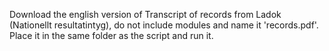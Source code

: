 Download the english version of Transcript of records from Ladok
(Nationellt resultatintyg), do not include modules and name
it 'records.pdf'. Place it in the same folder as the script and run it.
